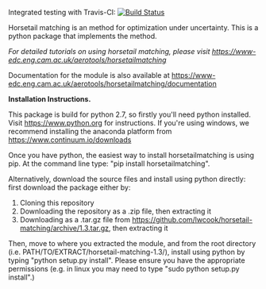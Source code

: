 Integrated testing with Travis-CI: [![Build Status](https://travis-ci.org/lwcook/horsetail-matching.svg?branch=master)](https://travis-ci.org/lwcook/horsetail-matching.svg?branch=master)

Horsetail matching is an method for optimization under uncertainty. This is a python package that implements the method.

*For detailed tutorials on using horsetail matching, please visit https://www-edc.eng.cam.ac.uk/aerotools/horsetailmatching*

Documentation for the module is also available at https://www-edc.eng.cam.ac.uk/aerotools/horsetailmatching/documentation

**Installation Instructions.**

This package is build for python 2.7, so firstly you'll need python installed. Visit https://www.python.org for instructions. If you're using windows, we recommend installing the anaconda platform from https://www.continuum.io/downloads

Once you have python, the easiest way to install horsetailmatching is using pip. At the command line type: "pip install horsetailmatching".

Alternatively, download the source files and install using python directly: first download the package either by:
1) Cloning this repository
2) Downloading the repository as a .zip file, then extracting it
4) Downloading as a .tar.gz file from https://github.com/lwcook/horsetail-matching/archive/1.3.tar.gz, then extracting it

Then, move to where you extracted the module, and from the root directory (i.e. PATH/TO/EXTRACT/horsetail-matching-1.3/), install using python by typing "python setup.py install". Please ensure you have the appropriate permissions (e.g. in linux you may need to type "sudo python setup.py install".)

